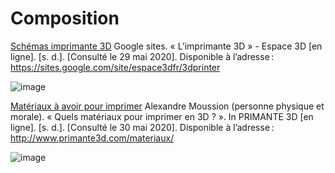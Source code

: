 # Composition

[Schémas imprimante 3D](https://sites.google.com/site/espace3dfr/3dprinter)
  Google sites. « L’imprimante 3D » - Espace 3D [en ligne]. [s. d.]. [Consulté le 29 mai 2020]. Disponible à l’adresse : https://sites.google.com/site/espace3dfr/3dprinter
  
![image](images/3shéma.png)

[Matériaux à avoir pour imprimer](http://www.primante3d.com/materiaux/)
  Alexandre Moussion (personne physique et morale). « Quels matériaux pour imprimer en 3D ? ». In PRIMANTE 3D [en ligne]. [s. d.]. [Consulté le 30 mai 2020]. Disponible à l’adresse : http://www.primante3d.com/materiaux/

![image](images/3matériaux.png)
